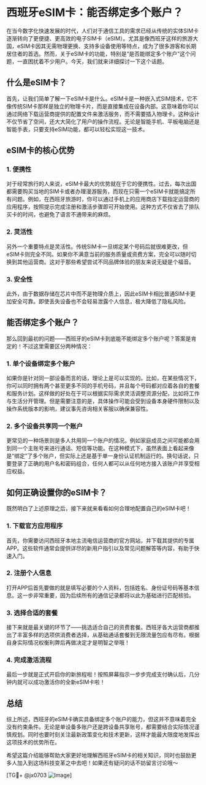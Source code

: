 # 西班牙eSIM卡：能否绑定多个账户？

在当今数字化快速发展的时代，人们对于通信工具的需求已经从传统的实体SIM卡逐渐转向了更便捷、更高效的电子SIM卡（eSIM）。尤其是像西班牙这样的旅游大国，eSIM卡因其无需物理更换、支持多设备使用等特点，成为了很多游客和长期居住者的首选。然而，关于eSIM卡的功能，特别是“是否能绑定多个账户”这个问题，一直困扰着不少用户。今天，我们就来详细探讨一下这个话题。

## 什么是eSIM卡？

首先，让我们简单了解一下eSIM卡是什么。eSIM卡是一种嵌入式SIM技术，它不像传统SIM卡那样是独立的物理卡片，而是直接集成在设备内部。这意味着你可以通过网络下载运营商提供的配置文件来激活服务，而不需要插入物理卡。这种设计不仅节省了空间，还大大简化了用户的操作流程。无论是智能手机、平板电脑还是智能手表，只要支持eSIM功能，都可以轻松实现这一技术。

## eSIM卡的核心优势

### 1. **便携性**
   对于经常旅行的人来说，eSIM卡最大的优势就在于它的便携性。过去，每次出国都需要购买当地的SIM卡或者办理漫游服务，而现在只需一个eSIM卡就能搞定所有问题。例如，在西班牙旅游时，你可以通过手机上的应用商店下载指定运营商的应用程序，按照提示完成注册和激活步骤即可开始使用。这种方式不仅省去了排队买卡的时间，也避免了语言不通带来的麻烦。

### 2. **灵活性**
   另外一个重要特点是灵活性。传统SIM卡一旦绑定某个号码后就很难更改，但eSIM卡则完全不同。如果你不满意当前的服务质量或资费方案，完全可以随时切换到其他运营商。这对于那些希望尝试不同品牌体验的朋友来说无疑是个福音。

### 3. **安全性**
   此外，由于数据存储在芯片中而不是物理介质上，因此eSIM卡相比普通SIM卡更加安全可靠。即使丢失设备也不会轻易泄露个人信息，极大降低了隐私风险。

## 能否绑定多个账户？

那么回到最初的问题——西班牙的eSIM卡到底能不能绑定多个账户呢？答案是肯定的！不过这里需要区分两种情况：

### 1. **单个设备绑定多个账户**
   如果你是针对同一部设备而言的话，理论上是可以实现的。比如，在某些情况下，你可以同时拥有两个甚至更多不同的手机号码，并且每个号码都对应着各自的套餐和服务计划。这样做的好处在于可以根据实际需求灵活调整资源分配，比如将工作与生活分开管理。但是需要注意的是，具体操作可能会受到设备本身硬件限制以及操作系统版本的影响，建议事先咨询相关客服以确保兼容性。

### 2. **多个设备共享同一个账户**
   更常见的一种场景则是多人共用同一个账户的情况。例如家庭成员之间可能都会用到同一个主账号来进行通话、短信等功能。在这种模式下，虽然表面上看起来像是“绑定”了多个账户，但实际上还是基于单一身份认证机制运行的。换句话说，只要登录了正确的用户名和密码组合，任何人都可以从任何地方接入该账户并享受相应权益。

## 如何正确设置你的eSIM卡？

既然明白了上述原理之后，接下来就来看看如何合理地配置自己的eSIM卡吧！

### 1. 下载官方应用程序
   首先，你需要访问西班牙本地主流电信运营商的官方网站，并下载其提供的专属APP。这些软件通常会提供详尽的新用户指引以及常见问题解答等内容，有助于快速入门。

### 2. 注册个人信息
   打开APP后首先要做的就是填写必要的个人资料，包括姓名、身份证号码等基本信息。这一步非常重要，因为后续所有的通信记录都将以此为基础进行匹配核验。

### 3. 选择合适的套餐
   接下来就是最关键的环节了——挑选适合自己的资费套餐。西班牙各大运营商都推出了丰富多样的选项供消费者选择，从基础通话套餐到无限流量包应有尽有。根据自身实际情况权衡利弊后再做决定才是明智之举哦！

### 4. 完成激活流程
   最后一步就是正式开启你的新旅程啦！按照屏幕指示一步步完成支付确认后，几分钟内就可以成功激活你的全新eSIM卡啦！

## 总结

综上所述，西班牙的eSIM卡确实具备绑定多个账户的能力，但这并不意味着完全没有约束条件。无论是单设备多账户还是跨设备共享账号，都需要结合实际情况谨慎规划。同时也要时刻关注最新政策变化和技术更新，这样才能最大限度地发挥出这项技术的优势所在。

希望这篇介绍能够帮助大家更好地理解西班牙eSIM卡的相关知识，同时也鼓励更多人加入到这场科技变革之中去吧！如果还有疑问的话不妨留言讨论哦～

[TG💪+ @jx0703 ![Image](https://github.com/user-attachments/assets/dbca1d08-cadb-493c-b0ec-ad6f7a83f270)]